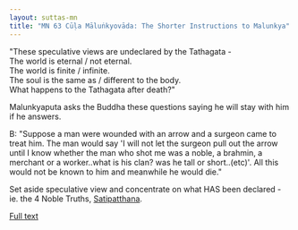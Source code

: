 ```yaml
---
layout: suttas-mn
title: "MN 63 Cūḷa Māluṅkyovāda: The Shorter Instructions to Malunkya"
---
```


"These speculative views are undeclared by the Tathagata -  
The world is eternal / not eternal.  
The world is finite / infinite.  
The soul is the same as / different to the body.  
What happens to the Tathagata after death?"


Malunkyaputa asks the Buddha these questions saying he will stay with him if he answers.  


B: "Suppose a man were wounded with an arrow and a surgeon came to treat him. The man would say 'I will not let the surgeon pull out the arrow until I know whether the man who shot me was a noble, a brahmin, a merchant or a worker..what is his clan?  was he tall or short..(etc)'. All this would not be known to him and meanwhile he would die."


Set aside speculative view and concentrate on what HAS been declared - ie. the 4 Noble Truths, [Satipatthana](/pages/suttas/mn/010-10-sati.html). 


[Full text](https://www.dhammatalks.org/suttas/MN/MN63.html)
